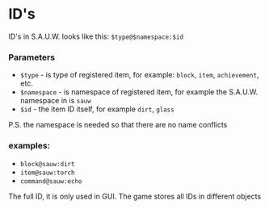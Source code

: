 # ID's

ID's in S.A.U.W. looks like this: `$type@$namespace:$id`

### Parameters

* `$type` - is type of registered item, for example: `block`, `item`, `achievement`, etc.
* `$namespace` - is namespace of registered item, for example the S.A.U.W. namespace in is `sauw`
* `$id` - the item ID itself, for example `dirt`, `glass`

P.S. the namespace is needed so that there are no name conflicts

### examples:

* `block@sauw:dirt`
* `item@sauw:torch`
* `command@sauw:echo`

The full ID, it is only used in GUI. The game stores all IDs in different objects

